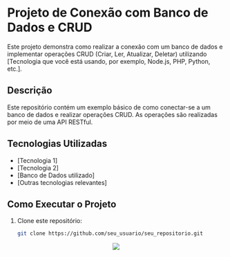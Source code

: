 # Projeto de Conexão com Banco de Dados e CRUD

Este projeto demonstra como realizar a conexão com um banco de dados e implementar operações CRUD (Criar, Ler, Atualizar, Deletar) utilizando [Tecnologia que você está usando, por exemplo, Node.js, PHP, Python, etc.].

## Descrição

Este repositório contém um exemplo básico de como conectar-se a um banco de dados e realizar operações CRUD. As operações são realizadas por meio de uma API RESTful.

## Tecnologias Utilizadas

- [Tecnologia 1]
- [Tecnologia 2]
- [Banco de Dados utilizado]
- [Outras tecnologias relevantes]

## Como Executar o Projeto

1. Clone este repositório:
   ```bash
   git clone https://github.com/seu_usuario/seu_repositorio.git

<p align="center"><img src="https://img.icons8.com/?size=100&id=13441&format=png&color=000000"/></p>